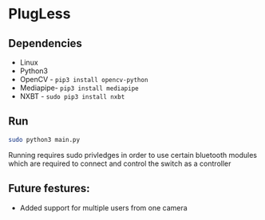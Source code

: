 # PlugLess

## Dependencies
* Linux  
* Python3
* OpenCV - `pip3 install opencv-python`
* Mediapipe- `pip3 install mediapipe`
* NXBT - `sudo pip3 install nxbt`

## Run
```bash
sudo python3 main.py
```
Running requires sudo privledges in order to use certain bluetooth modules which are required to connect and control the switch as a controller

## Future festures:
* Added support for multiple users from one camera
